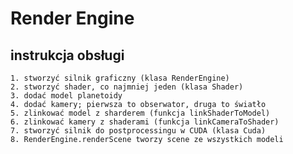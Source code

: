# Render Engine

## instrukcja obsługi

	1. stworzyć silnik graficzny (klasa RenderEngine)
	2. stworzyć shader, co najmniej jeden (klasa Shader)
	3. dodać model planetoidy
	4. dodać kamery; pierwsza to obserwator, druga to światło
	5. zlinkować model z sharderem (funkcja linkShaderToModel)
	6. zlinkować kamery z shaderami (funkcja linkCameraToShader)
	7. stworzyć silnik do postprocessingu w CUDA (klasa Cuda)
	8. RenderEngine.renderScene tworzy scene ze wszystkich modeli

